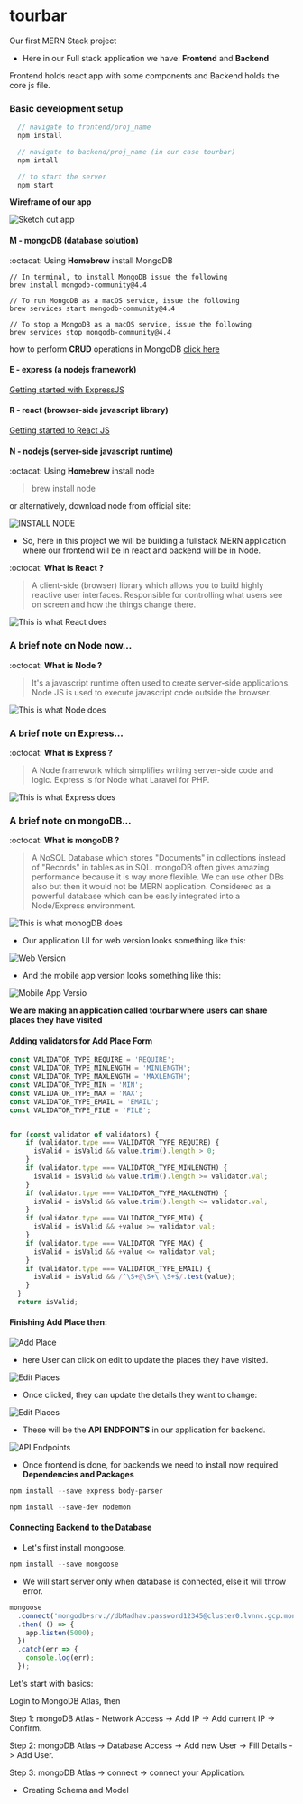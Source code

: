 # tourbar
Our first MERN Stack project 

- Here in our Full stack application we have: **Frontend** and **Backend**

Frontend holds react app with some components and Backend holds the core js file.

### Basic development setup
  
```Javascript
  // navigate to frontend/proj_name
  npm install 

  // navigate to backend/proj_name (in our case tourbar)
  npm intall 

  // to start the server
  npm start

```
**Wireframe of our app**

![Sketch out app](https://github.com/madhav06/projectImages/blob/master/wireframe.png)
  

#### M - mongoDB (database solution)

:octacat: Using **Homebrew** install MongoDB
```
// In terminal, to install MongoDB issue the following
brew install mongodb-community@4.4

// To run MongoDB as a macOS service, issue the following
brew services start mongodb-community@4.4

// To stop a MongoDB as a macOS service, issue the following
brew services stop mongodb-community@4.4

```

how to perform **CRUD** operations in MongoDB [click here](https://docs.mongodb.com/manual/crud/)


#### E - express (a nodejs framework)

[Getting started with ExpressJS](https://expressjs.com/en/starter/installing.html)

#### R - react (browser-side javascript library)

[Getting started to React JS](https://create-react-app.dev/docs/getting-started/)

#### N - nodejs (server-side javascript runtime)

:octacat: Using **Homebrew** install node
  > brew install node

or alternatively, download node from official site:

![INSTALL NODE](https://github.com/madhav06/projectImages/blob/master/node_install.png)



- So, here in this project we will be building a fullstack MERN application where our frontend will be in react and backend will be in Node.

 :octocat: **What is React ?**

 > A client-side (browser) library which allows you to build highly reactive user interfaces.
 > Responsible for controlling what users see on screen and how the things change there.

  ![This is what React does](https://github.com/madhav06/projectImages/blob/master/react.png)

### A brief note on Node now...

 :octocat: **What is Node ?**

 > It's a javascript runtime often used to create server-side applications.
 > Node JS is used to execute javascript code outside the browser.

  ![This is what Node does](https://github.com/madhav06/projectImages/blob/master/node.png)


### A brief note on Express...
 :octocat: **What is Express ?**

 > A Node framework which simplifies writing server-side code and logic.
 > Express is for Node what Laravel for PHP.

  ![This is what Express does](https://github.com/madhav06/projectImages/blob/master/express.png)

### A brief note on mongoDB...

 :octocat: **What is mongoDB ?**

 > A NoSQL Database which stores "Documents" in collections instead of "Records" in tables as in SQL.
 > mongoDB often gives amazing performance because it is way more flexible.
 > We can use other DBs also but then it would not be MERN application.
 > Considered as a powerful database which can be easily integrated into a Node/Express environment.

  ![This is what monogDB does](https://github.com/madhav06/projectImages/blob/master/mongo.png)



- Our application UI for web version looks something like this:

![Web Version](https://github.com/madhav06/projectImages/blob/master/Screenshot%202020-10-19%20at%209.27.09%20AM.png)


- And the mobile app version looks something like this:

![Mobile App Versio](https://github.com/madhav06/projectImages/blob/master/Screenshot%202020-10-19%20at%209.27.34%20AM.png)

__We are making an application called **tourbar** where users can share places they have visited__

#### Adding validators for **Add Place Form** 

```Javascript
const VALIDATOR_TYPE_REQUIRE = 'REQUIRE';
const VALIDATOR_TYPE_MINLENGTH = 'MINLENGTH';
const VALIDATOR_TYPE_MAXLENGTH = 'MAXLENGTH';
const VALIDATOR_TYPE_MIN = 'MIN';
const VALIDATOR_TYPE_MAX = 'MAX';
const VALIDATOR_TYPE_EMAIL = 'EMAIL';
const VALIDATOR_TYPE_FILE = 'FILE';


for (const validator of validators) {
    if (validator.type === VALIDATOR_TYPE_REQUIRE) {
      isValid = isValid && value.trim().length > 0;
    }
    if (validator.type === VALIDATOR_TYPE_MINLENGTH) {
      isValid = isValid && value.trim().length >= validator.val;
    }
    if (validator.type === VALIDATOR_TYPE_MAXLENGTH) {
      isValid = isValid && value.trim().length <= validator.val;
    }
    if (validator.type === VALIDATOR_TYPE_MIN) {
      isValid = isValid && +value >= validator.val;
    }
    if (validator.type === VALIDATOR_TYPE_MAX) {
      isValid = isValid && +value <= validator.val;
    }
    if (validator.type === VALIDATOR_TYPE_EMAIL) {
      isValid = isValid && /^\S+@\S+\.\S+$/.test(value);
    }
  }
  return isValid;
```


#### Finishing Add Place then:

![Add Place](https://github.com/madhav06/projectImages/blob/master/addform.png)

- here User can click on edit to update the places they have visited.

![Edit Places](https://github.com/madhav06/projectImages/blob/master/editPlace1.png)

- Once clicked, they can update the details they want to change:

![Edit Places](https://github.com/madhav06/projectImages/blob/master/editPlace2.png)

- These will be the **API ENDPOINTS** in our application for backend.

![API Endpoints](https://github.com/madhav06/projectImages/blob/master/api_endpoints.png)

- Once frontend is done, for backends we need to install now required **Dependencies and Packages**

```Javascript
npm install --save express body-parser

npm install --save-dev nodemon
```
#### Connecting Backend to the Database

- Let's first install mongoose.

```Javascript
npm install --save mongoose

```
- We will start server only when database is connected, else it will throw error.

```Javascript
mongoose
  .connect('mongodb+srv://dbMadhav:password12345@cluster0.lvnnc.gcp.mongodb.net/places?retryWrites=true&w=majority')
  .then( () => {
    app.listen(5000);
  })
  .catch(err => {
    console.log(err);
  });
```
Let's start with basics:

Login to MongoDB Atlas, then

Step 1: mongoDB Atlas - Network Access -> Add IP -> Add current IP -> Confirm.

Step 2: mongoDB Atlas -> Database Access -> Add new User -> Fill Details -> Add User.

Step 3: mongoDB Atlas -> connect -> connect your Application.


- Creating Schema and Model






